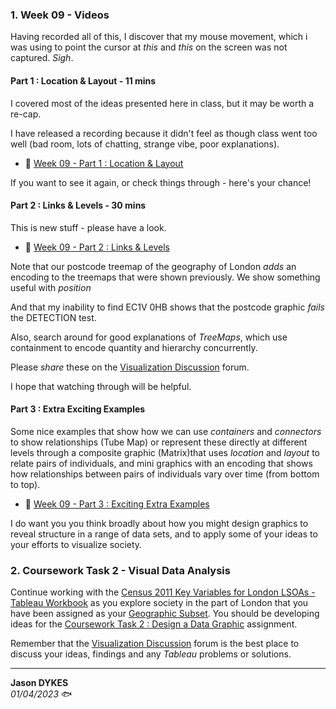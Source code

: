 <link rel="stylesheet" href="https://jsndyks.github.io/sg2047/css/sg2047.css">

<!---
  ## Homework

  / Last Week
  / DNA Examples
  / Practical & Checklist
  / Checkin

  --->

### 1. **Week 09 - Videos**

Having recorded all of this, I discover that my mouse movement, which i was using to point the cursor at _this_ and _this_ on the screen was not captured. _Sigh_.

#### Part 1 : Location \& Layout - 11 mins

I covered most of the ideas presented here in class, but it may be worth a re-cap.

I have released a recording because it didn't feel as though class went too well (bad room, lots of chatting, strange vibe, poor explanations).

- 🎦 [Week 09 - Part 1 : Location & Layout](https://web.microsoftstream.com/video/df724884-b1fa-41d3-b448-0d33960d6636)

If you want to see it again, or check things through - here's your chance!

#### Part 2 : Links \& Levels - 30 mins

This is new stuff - please have a look.

- 🎦 [Week 09 - Part 2 : Links & Levels](0https://web.microsoftstream.com/video/20d3508a-6448-4ca6-b1fd-73bb2eaf9f5d)

Note that our postcode treemap of the geography of London _adds_ an encoding to the treemaps that were shown previously.
We show something useful with _position_

And that my inability to find EC1V 0HB shows that the postcode graphic _fails_ the DETECTION test.

Also, search around for good explanations of _TreeMaps_, which use containment to encode quantity and hierarchy concurrently.

Please _share_ these on the [Visualization Discussion](https://moodle.city.ac.uk/mod/forum/view.php?f=94494) forum.

I hope that watching through will be helpful.

#### Part 3 : Extra Exciting Examples

Some nice examples that show how we can use _containers_ and _connectors_ to show relationships (Tube Map) or represent these directly at different levels through a composite graphic (Matrix)that uses _location_ and _layout_ to relate pairs of individuals, and mini graphics with an encoding that shows how relationships between pairs of individuals vary over time (from bottom to top).

- 🎦 [Week 09 - Part 3 : Exciting Extra Examples](https://web.microsoftstream.com/video/672434bf-de90-4450-8011-358434d0b29c)

I do want you you think broadly about how you might design graphics to reveal structure in a range of data sets, and to apply some of your ideas to your efforts to visualize society.

### 2. **Coursework Task 2 - Visual Data Analysis**

Continue working with the [Census 2011 Key Variables for London LSOAs - Tableau Workbook](https://moodle.city.ac.uk/mod/resource/view.php?id=2381691) as you explore society in the part of London that you have been assigned as your [Geographic Subset](https://moodle.city.ac.uk/mod/page/view.php?id=2381690). You should be developing ideas for the [Coursework Task 2 : Design a Data Graphic](https://moodle.city.ac.uk/course/view.php?id=45842#section-21) assignment.

Remember that the [Visualization Discussion](https://moodle.city.ac.uk/mod/forum/view.php?f=94494) forum is the best place to discuss your ideas, findings and any _Tableau_ problems or solutions.

---

**Jason DYKES**<br/>
_01/04/2023_ 🐟

